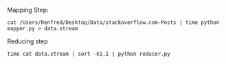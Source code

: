 
Mapping Step:
```
cat /Users/Renfred/Desktop/Data/stackoverflow.com-Posts | time python mapper.py > data.stream
```

Reducing step
```
time cat data.stream | sort -k1,1 | python reducer.py
```
